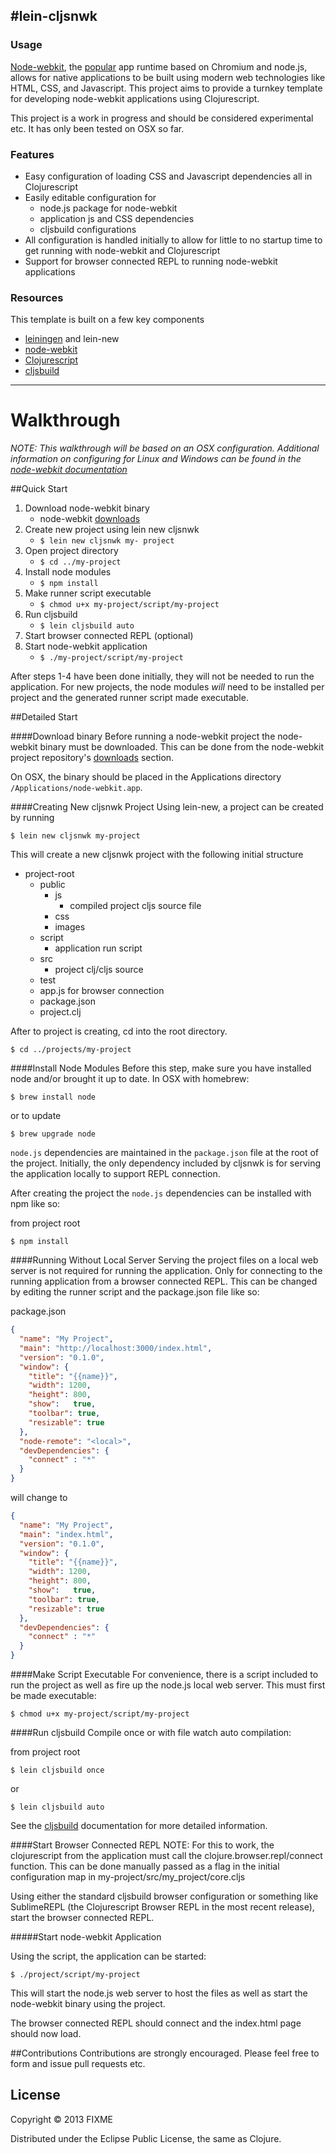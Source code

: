 #lein-cljsnwk
----

### Usage
[Node-webkit](https://github.com/rogerwang/node-webkit), the [popular](https://github.com/rogerwang/node-webkit/wiki/List-of-apps-and-companies-using-node-webkit) app runtime based on Chromium and node.js, allows for native applications to be built using modern web technologies like HTML, CSS, and Javascript. This project aims to provide a turnkey template for developing node-webkit applications using Clojurescript.

This project is a work in progress and should be considered experimental etc. It has only been tested on OSX so far.

### Features
* Easy configuration of loading CSS and Javascript dependencies all in Clojurescript
* Easily editable configuration for
	+ node.js package for node-webkit
	+ application js and CSS dependencies 
	+ cljsbuild configurations
* All configuration is handled initially to allow for little to no startup time to get running with node-webkit and Clojurescript
* Support for browser connected REPL to running node-webkit applications


### Resources
This template is built on a few key components

* [leiningen](https://github.com/technomancy/leiningen) and lein-new
* [node-webkit](https://github.com/rogerwang/node-webkit)
* [Clojurescript](https://github.com/clojure/clojurescript)
* [cljsbuild](https://github.com/emezeske/lein-cljsbuild)

----

# Walkthrough
*NOTE: This walkthrough will be based on an OSX configuration. Additional information on configuring for Linux and Windows can be found in the [node-webkit documentation](https://github.com/rogerwang/node-webkit/wiki)*

##Quick Start
1. Download node-webkit binary
	+ node-webkit [downloads](https://github.com/rogerwang/node-webkit#downloads)
2. Create new project using lein new cljsnwk
	+ `$ lein new cljsnwk my- project`
3. Open project directory
	+ `$ cd ../my-project`
4. Install node modules
	+ `$ npm install`
5. Make runner script executable
	+ `$ chmod u+x my-project/script/my-project`
6. Run cljsbuild
	+ `$ lein cljsbuild auto`
7. Start browser connected REPL (optional)
8. Start node-webkit application
	+ `$ ./my-project/script/my-project`
	
After steps 1-4 have been done initially, they will not be needed to run the application. For new projects, the node modules *will* need to be installed per project and the generated runner script made executable.


##Detailed Start

####Download binary
Before running a node-webkit project the node-webkit binary must be downloaded. This can be done from the node-webkit project repository's [downloads](https://github.com/rogerwang/node-webkit#downloads) section.

On OSX, the binary should be placed in the Applications directory `/Applications/node-webkit.app`.

####Creating New cljsnwk Project
Using lein-new, a project can be created by running

`$ lein new cljsnwk my-project`

This will create a new cljsnwk project with the following initial structure

- project-root
	+ public
		* js
			- compiled project cljs source file
		* css
		* images
	+ script
		* application run script
	+ src
		* project clj/cljs source
	+ test
	+ app.js for browser connection
	+ package.json
	+ project.clj
	
After to project is creating, cd into the root directory.

`$ cd ../projects/my-project`

####Install Node Modules
Before this step, make sure you have installed node and/or brought it up to date. In OSX with homebrew:

`$ brew install node`

or to update

`$ brew upgrade node`

`node.js` dependencies are maintained in the `package.json` file at the root of the project. Initially, the only dependency included by cljsnwk is for serving the application locally to support REPL connection.

After creating the project the `node.js` dependencies can be installed with npm like so:

from project root

`$ npm install`

####Running Without Local Server
Serving the project files on a local web server is not required for running the application. Only for connecting to the running application from a browser connected REPL. This can be changed by editing the runner script and the package.json file like so:

package.json

```json
{
  "name": "My Project",
  "main": "http://localhost:3000/index.html",
  "version": "0.1.0",
  "window": {
    "title": "{{name}}",
    "width": 1200,
    "height": 800,
    "show":   true,
    "toolbar": true,
    "resizable": true
  },
  "node-remote": "<local>",
  "devDependencies": {
    "connect" : "*"
  }
}
```

will change to 

```json
{
  "name": "My Project",
  "main": "index.html",
  "version": "0.1.0",
  "window": {
    "title": "{{name}}",
    "width": 1200,
    "height": 800,
    "show":   true,
    "toolbar": true,
    "resizable": true
  },
  "devDependencies": {
    "connect" : "*"
  }
}
```


####Make Script Executable
For convenience, there is a script included to run the project as well as fire up the node.js local web server. This must first be made executable:

`$ chmod u+x my-project/script/my-project`

####Run cljsbuild
Compile once or with file watch auto compilation:

from project root

`$ lein cljsbuild once`

or

`$ lein cljsbuild auto`

See the [cljsbuild](https://github.com/emezeske/lein-cljsbuild) documentation for more detailed information.

####Start Browser Connected REPL
NOTE: For this to work, the clojurescript from the application must call the clojure.browser.repl/connect function. This can be done manually passed as a flag in the initial configuration map in my-project/src/my_project/core.cljs
	 
Using either the standard cljsbuild browser configuration or something like SublimeREPL (the Clojurescript Browser REPL in the most recent release), start the browser connected REPL.

#####Start node-webkit Application


Using the script, the application can be started:

`$ ./project/script/my-project`

This will start the node.js web server to host the files as well as start the node-webkit binary using the project.

The browser connected REPL should connect and the index.html page should now load.


##Contributions
Contributions are strongly encouraged. Please feel free to form and issue pull requests etc.



## License

Copyright © 2013 FIXME

Distributed under the Eclipse Public License, the same as Clojure.
 